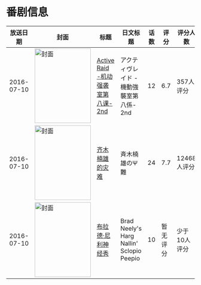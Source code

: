 # 番剧信息

|放送日期|封面|标题|日文标题|话数|评分|评分人数|
|---|---|---|---|---|---|---|
|2016-07-10|<img src="//lain.bgm.tv/pic/cover/c/6c/04/160220_770Pg.jpg" alt="封面" style="width:150px;height:200px;object-fit:cover;">|[Active Raid -机动强袭室第八课- 2nd](https://bangumi.tv/subject/160220)|アクティヴレイド -機動強襲室第八係- 2nd|12|6.7|357人评分|
|2016-07-10|<img src="//lain.bgm.tv/pic/cover/c/b3/28/181354_smUU3.jpg" alt="封面" style="width:150px;height:200px;object-fit:cover;">|[齐木楠雄的灾难](https://bangumi.tv/subject/181354)|斉木楠雄のΨ難|24|7.7|12468人评分|
|2016-07-10|<img src="//lain.bgm.tv/pic/cover/c/86/ab/280701_IfXXo.jpg" alt="封面" style="width:150px;height:200px;object-fit:cover;">|[布拉德·尼利神经秀](https://bangumi.tv/subject/280701)|Brad Neely's Harg Nallin' Sclopio Peepio|10|暂无评分|少于10人评分|

